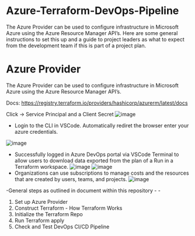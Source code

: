 # Azure-Terraform-DevOps-Pipeline
The Azure Provider can be used to configure infrastructure in Microsoft Azure using the Azure Resource Manager API’s. Here are some general instructions to set this up and a guide to project leaders as what to expect from the development team if this is part of a project plan. 

# Azure Provider
The Azure Provider can be used to configure infrastructure in Microsoft Azure using the Azure Resource Manager API’s.

Docs: https://registry.terraform.io/providers/hashicorp/azurerm/latest/docs

Click → Service Principal and a Client Secret
![image](https://github.com/Blass2000/Azure-Terraform-DevOps-Pipeline/assets/89789502/d532e02d-3a08-4d9c-af5d-6ddfe157c30c)
- Login to the CLI in VSCode. Automatically rediret the browser enter your azure credentials.

![image](https://github.com/Blass2000/Azure-Terraform-DevOps-Pipeline/assets/89789502/dc55ea40-1ae0-4535-b0fc-10d45e147f48)
- Successfully logged in Azure DevOps portal via VSCode Terminal to allow users to download data exported from the plan of a Run in a Terraform workspace.
![image](https://github.com/Blass2000/Azure-Terraform-DevOps-Pipeline/assets/89789502/f100d591-9764-4d3a-871c-c6f16505da1f)
![image](https://github.com/Blass2000/Azure-Terraform-DevOps-Pipeline/assets/89789502/46fb68dc-47b1-4869-bc41-ecf51a1112c8)
- Organizations can use subscriptions to manage costs and the resources that are created by users, teams, and projects.
![image](https://github.com/Blass2000/Azure-Terraform-DevOps-Pipeline/assets/89789502/b958ff1c-c286-4739-8d07-90e3e579fffc)

-General steps as outlined in document within this repository - - 

1. Set up Azure Provider
2. Construct Terraform - How Terraform Works
3. Initialize the Terraform Repo
4. Run Terraform apply
5. Check and Test DevOps CI/CD Pipeline
   
